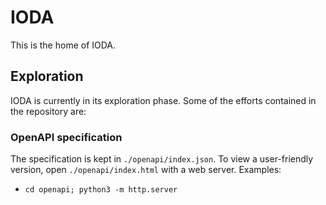 # IODA

This is the home of IODA.

## Exploration
IODA is currently in its exploration phase. Some of the efforts contained in the repository are:

### OpenAPI specification
The specification is kept in `./openapi/index.json`. To view a user-friendly version, open `./openapi/index.html` with a
web server. Examples:
- `cd openapi; python3 -m http.server`